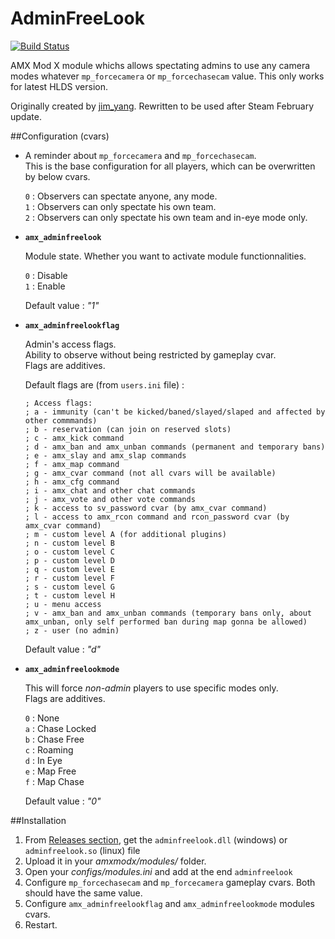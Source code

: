 AdminFreeLook
=============
[![Build Status](https://travis-ci.org/Arkshine/AdminFreeLook.svg?branch=master)](https://travis-ci.org/Arkshine/AdminFreeLook)

AMX Mod X module whichs allows spectating admins to use any camera modes whatever `mp_forcecamera` or `mp_forcechasecam` value.
This only works for latest HLDS version.

Originally created by [jim_yang](https://forums.alliedmods.net/showthread.php?t=100067).
Rewritten to be used after Steam February update. 


##Configuration (cvars)


* A reminder about `mp_forcecamera` and `mp_forcechasecam`.  
  This is the base configuration for all players, which can be overwritten by below cvars.  
    
   `0` : Observers can spectate anyone, any mode.  
   `1` : Observers can only spectate his own team.  
   `2` : Observers can only spectate his own team and in-eye mode only.  

* __`amx_adminfreelook`__
 
  Module state. Whether you want to activate module functionnalities.  

    `0` : Disable  
    `1` : Enable  
  
  Default value : *"1"*

* __`amx_adminfreelookflag`__  

  Admin's access flags.  
  Ability to observe without being restricted by gameplay cvar.  
  Flags are additives.
  
  Default flags are (from `users.ini` file) : 

  ```
  ; Access flags:
  ; a - immunity (can't be kicked/baned/slayed/slaped and affected by other commmands)
  ; b - reservation (can join on reserved slots)
  ; c - amx_kick command
  ; d - amx_ban and amx_unban commands (permanent and temporary bans)
  ; e - amx_slay and amx_slap commands
  ; f - amx_map command
  ; g - amx_cvar command (not all cvars will be available)
  ; h - amx_cfg command
  ; i - amx_chat and other chat commands
  ; j - amx_vote and other vote commands
  ; k - access to sv_password cvar (by amx_cvar command)
  ; l - access to amx_rcon command and rcon_password cvar (by amx_cvar command)
  ; m - custom level A (for additional plugins)
  ; n - custom level B
  ; o - custom level C
  ; p - custom level D
  ; q - custom level E
  ; r - custom level F
  ; s - custom level G
  ; t - custom level H
  ; u - menu access
  ; v - amx_ban and amx_unban commands (temporary bans only, about amx_unban, only self performed ban during map gonna be allowed)
  ; z - user (no admin)
  ```  
  
  Default value : *"d"*

* __`amx_adminfreelookmode`__

  This will force *non-admin* players to use specific modes only.  
  Flags are additives.
  
  `0` : None  
  `a` : Chase Locked  
  `b` : Chase Free  
  `c` : Roaming  
  `d` : In Eye  
  `e` : Map Free  
  `f` : Map Chase  
  
  Default value : *"0"*
  
  
##Installation

1. From [Releases section](https://github.com/Arkshine/AdminFreeLook/releases/latest), get the `adminfreelook.dll` (windows) or `adminfreelook.so` (linux) file
2. Upload it in your *amxmodx/modules/* folder.
3. Open your *configs/modules.ini* and add at the end `adminfreelook`
4. Configure `mp_forcechasecam` and `mp_forcecamera` gameplay cvars. Both should have the same value.
5. Configure `amx_adminfreelookflag` and `amx_adminfreelookmode` modules cvars.
6. Restart. 
